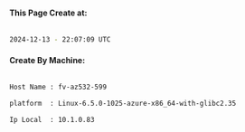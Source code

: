 
   
#### This Page Create at:

```bash

2024-12-13 - 22:07:09 UTC

```

#### Create By Machine:

```bash

Host Name : fv-az532-599

platform  : Linux-6.5.0-1025-azure-x86_64-with-glibc2.35

Ip Local  : 10.1.0.83

```

